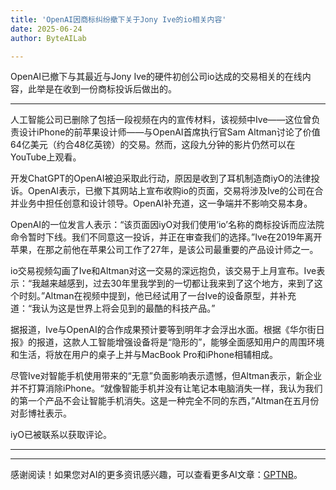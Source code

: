 ```yaml
---
title: 'OpenAI因商标纠纷撤下关于Jony Ive的io相关内容'
date: 2025-06-24
author: ByteAILab

---
```


OpenAI已撤下与其最近与Jony Ive的硬件初创公司io达成的交易相关的在线内容，此举是在收到一份商标投诉后做出的。

---
人工智能公司已删除了包括一段视频在内的宣传材料，该视频中Ive——这位曾负责设计iPhone的前苹果设计师——与OpenAI首席执行官Sam Altman讨论了价值64亿美元（约合48亿英镑）的交易。然而，这段九分钟的影片仍然可以在YouTube上观看。

开发ChatGPT的OpenAI被迫采取此行动，原因是收到了耳机制造商iyO的法律投诉。OpenAI表示，已撤下其网站上宣布收购io的页面，交易将涉及Ive的公司在合并业务中担任创意和设计领导。OpenAI补充道，这一争端并不影响交易本身。

OpenAI的一位发言人表示：“该页面因iyO对我们使用‘io’名称的商标投诉而应法院命令暂时下线。我们不同意这一投诉，并正在审查我们的选择。”Ive在2019年离开苹果，在那之前他在苹果公司工作了27年，是该公司最重要的产品设计师之一。

io交易视频勾画了Ive和Altman对这一交易的深远抱负，该交易于上月宣布。Ive表示：“我越来越感到，过去30年里我学到的一切都让我来到了这个地方，来到了这个时刻。”Altman在视频中提到，他已经试用了一台Ive的设备原型，并补充道：“我认为这是世界上将会见到的最酷的科技产品。”

据报道，Ive与OpenAI的合作成果预计要等到明年才会浮出水面。根据《华尔街日报》的报道，这款人工智能增强设备将是“隐形的”，能够全面感知用户的周围环境和生活，将放在用户的桌子上并与MacBook Pro和iPhone相辅相成。

尽管Ive对智能手机使用带来的“无意”负面影响表示遗憾，但Altman表示，新企业并不打算消除iPhone。“就像智能手机并没有让笔记本电脑消失一样，我认为我们的第一个产品不会让智能手机消失。这是一种完全不同的东西，”Altman在五月份对彭博社表示。

iyO已被联系以获取评论。

---
---
感谢阅读！如果您对AI的更多资讯感兴趣，可以查看更多AI文章：[GPTNB](https://gptnb.com)。